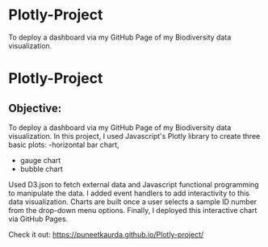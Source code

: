 # Plotly-Project
To deploy a dashboard via my GitHub Page of my Biodiversity data visualization.
# Plotly-Project
## Objective:
To deploy a dashboard via my GitHub Page of my Biodiversity data visualization.
In this project, I used Javascript's Plotly library to create three basic plots: 
 -horizontal bar chart, 
- gauge chart
- bubble chart

Used D3.json to fetch external data and Javascript functional programming to manipulate the data. I added event handlers to add interactivity to this data visualization. Charts are built once a user selects a sample ID number from the drop-down menu options. Finally, I deployed this interactive chart via GitHub Pages.

Check it out: https://puneetkaurda.github.io/Plotly-project/

